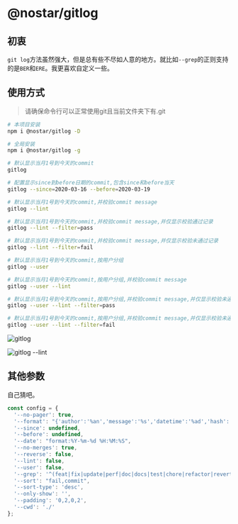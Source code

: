 # @nostar/gitlog

## 初衷
`git log`方法虽然强大，但是总有些不尽如人意的地方。就比如`--grep`的正则支持的是`BER`和`ERE`。我更喜欢自定义一些。

## 使用方式

> 请确保命令行可以正常使用git且当前文件夹下有.git
```bash
# 本项目安装
npm i @nostar/gitlog -D

# 全局安装
npm i @nostar/gitlog -g

# 默认显示当月1号到今天的commit
gitlog

# 配置显示since到before日期的commit,包含since和before当天
gitlog --since=2020-03-16 --before=2020-03-19

# 默认显示当月1号到今天的commit,并校验commit message
gitlog --lint

# 默认显示当月1号到今天的commit,并校验commit message,并仅显示校验通过记录
gitlog --lint --filter=pass

# 默认显示当月1号到今天的commit,并校验commit message,并仅显示校验未通过记录
gitlog --lint --filter=fail

# 默认显示当月1号到今天的commit,按用户分组
gitlog --user

# 默认显示当月1号到今天的commit,按用户分组,并校验commit message
gitlog --user --lint

# 默认显示当月1号到今天的commit,按用户分组,并校验commit message,并仅显示校验未通过记录
gitlog --user --lint --filter=pass

# 默认显示当月1号到今天的commit,按用户分组,并校验commit message,并仅显示校验未通过记录
gitlog --user --lint --filter=fail

```

![gitlog](https://img02.sogoucdn.com/app/a/100520146/8741227ddef04854f356440a2e57d83a)  

![gitlog --lint](https://img02.sogoucdn.com/app/a/100520146/789d6c1eccda28c6a20bc9ab43a118d6)  

## 其他参数

自己猜吧。

```js
const config = {
  '--no-pager': true,
  '--format': "{'author':'%an','message':'%s','datetime':'%ad','hash':'%h'}",
  '--since': undefined,
  '--before': undefined,
  '--date': "format:%Y-%m-%d %H:%M:%S",
  '--no-merges': true,
  '--reverse': false,
  '--lint': false,
  '--user': false,
  '--grep': '^(feat|fix|update|perf|doc|docs|test|chore|refactor|revert)(\\(.*\\))?:\\s.*',
  '--sort': "fail,commit",
  '--sort-type': 'desc',
  '--only-show': '',
  '--padding': '0,2,0,2',
  '--cwd': './'
};
```

